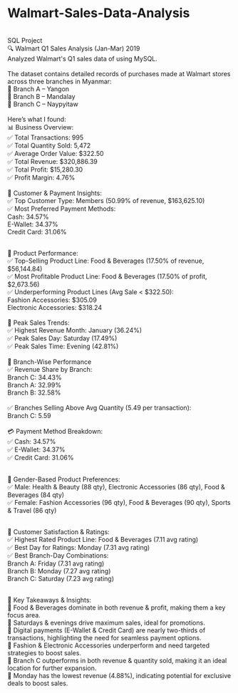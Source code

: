 # Walmart-Sales-Data-Analysis
<br>
SQL Project
<br>
🔍 Walmart Q1 Sales Analysis (Jan-Mar) 2019
<br>
Analyzed Walmart's Q1 sales data of using MySQL.
<br>
<br>
The dataset contains detailed records of purchases made at Walmart stores across three branches in Myanmar:
<br>
📍 Branch A – Yangon
<br>
📍 Branch B – Mandalay
<br>
📍 Branch C – Naypyitaw
<br>
<br>
Here’s what I found:
<br>
📊 Business Overview:
<br>
✅ Total Transactions: 995
<br>
✅ Total Quantity Sold: 5,472
<br>
✅ Average Order Value: $322.50
<br>
✅ Total Revenue: $320,886.39
<br>
✅ Total Profit: $15,280.30
<br>
✅ Profit Margin: 4.76%
<br>
<br>
👥 Customer & Payment Insights:
<br>
✅ Top Customer Type: Members (50.99% of revenue, $163,625.10)
<br>
✅ Most Preferred Payment Methods:
 <br>
 Cash: 34.57%
 <br>
 E-Wallet: 34.37%
 <br>
 Credit Card: 31.06%
 <br>
 <br>

🛒 Product Performance:
<br>
✅ Top-Selling Product Line: Food & Beverages (17.50% of revenue, $56,144.84)
<br>
✅ Most Profitable Product Line: Food & Beverages (17.50% of profit, $2,673.56)
<br>
✅ Underperforming Product Lines (Avg Sale < $322.50):
 <br>
 Fashion Accessories: $305.09
 <br>
 Electronic Accessories: $318.24
<br>
<br>
📅 Peak Sales Trends:
<br>
✅ Highest Revenue Month: January (36.24%)
<br>
✅ Peak Sales Day: Saturday (17.49%)
<br>
✅ Peak Sales Time: Evening (42.81%)
<br>
<br>
🏢 Branch-Wise Performance
<br>
✅ Revenue Share by Branch:
<br>
 Branch C: 34.43%
 <br>
 Branch A: 32.99%
 <br>
 Branch B: 32.58%
 <br>
 <br>
✅ Branches Selling Above Avg Quantity (5.49 per transaction):
<br>
Branch C: 5.59
<br>
<br>
💳 Payment Method Breakdown:
<br>
✅ Cash: 34.57%
<br>
✅ E-Wallet: 34.37%
<br>
✅ Credit Card: 31.06%
<br>
<br>

🛒 Gender-Based Product Preferences:
<br>
✅ Male: Health & Beauty (88 qty), Electronic Accessories (86 qty), Food & Beverages (84 qty)
<br>
✅ Female: Fashion Accessories (96 qty), Food & Beverages (90 qty), Sports & Travel (86 qty)
<br>
<br>

🌟 Customer Satisfaction & Ratings:
<br>
✅ Highest Rated Product Line: Food & Beverages (7.11 avg rating)
<br>
✅ Best Day for Ratings: Monday (7.31 avg rating)
<br>
✅ Best Branch-Day Combinations:
<br>
 Branch A: Friday (7.31 avg rating)
 <br>
 Branch B: Monday (7.27 avg rating)
 <br>
 Branch C: Saturday (7.23 avg rating)
 <br>
 <br>

📢 Key Takeaways & Insights:
<br>
🔹 Food & Beverages dominate in both revenue & profit, making them a key focus area.
<br>
🔹 Saturdays & evenings drive maximum sales, ideal for promotions.
<br>
🔹 Digital payments (E-Wallet & Credit Card) are nearly two-thirds of transactions, highlighting the need for seamless payment options.
<br>
🔹 Fashion & Electronic Accessories underperform and need targeted strategies to boost sales.
<br>
🔹 Branch C outperforms in both revenue & quantity sold, making it an ideal location for further expansion.
<br>
🔹 Monday has the lowest revenue (4.88%), indicating potential for exclusive deals to boost sales. 
